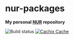 # nur-packages

**My personal [NUR](https://github.com/nix-community/NUR) repository**

![Build status](https://github.com/ento/nur-packages/workflows/.github/workflows/main.yml/badge.svg)
[![Cachix Cache](https://img.shields.io/badge/cachix-ento-nur-packages-blue.svg)](https://ento-nur-packages.cachix.org)
